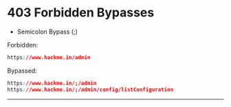 # 403 Forbidden Bypasses

  - Semicolon Bypass (;)

Forbidden:
```CSS
https://www.hackme.in/admin
```
Bypassed:
```CSS
https://www.hackme.in/;/admin
https://www.hackme.in/;/admin/config/listConfiguration
```

---
